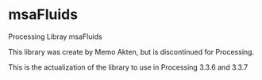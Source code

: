 # msaFluids
Processing Libray msaFluids

This library was create by Memo Akten, but is discontinued for Processing.

This is the actualization of the library to use in Processing 3.3.6 and 3.3.7
